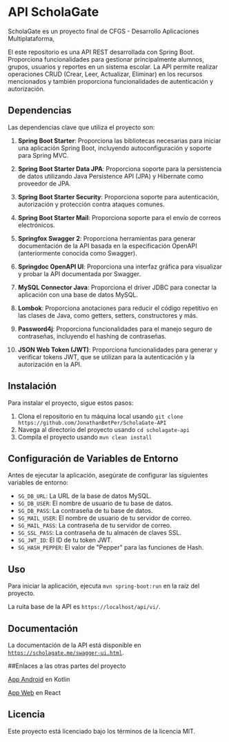 # API ScholaGate

ScholaGate es un proyecto final de CFGS - Desarrollo Aplicaciones Multiplataforma,

El este repositorio es una API REST desarrollada con Spring Boot. Proporciona funcionalidades para gestionar principalmente alumnos, grupos, usuarios y reportes en un sistema escolar. La API permite realizar operaciones CRUD (Crear, Leer, Actualizar, Eliminar) en los recursos mencionados y también proporciona funcionalidades de autenticación y autorización.


## Dependencias

Las dependencias clave que utiliza el proyecto son:

1. **Spring Boot Starter**: Proporciona las bibliotecas necesarias para iniciar una aplicación Spring Boot, incluyendo autoconfiguración y soporte para Spring MVC.

2. **Spring Boot Starter Data JPA**: Proporciona soporte para la persistencia de datos utilizando Java Persistence API (JPA) y Hibernate como proveedor de JPA.

3. **Spring Boot Starter Security**: Proporciona soporte para autenticación, autorización y protección contra ataques comunes.

4. **Spring Boot Starter Mail**: Proporciona soporte para el envío de correos electrónicos.

6. **Springfox Swagger 2**: Proporciona herramientas para generar documentación de la API basada en la especificación OpenAPI (anteriormente conocida como Swagger).

7. **Springdoc OpenAPI UI**: Proporciona una interfaz gráfica para visualizar y probar la API documentada por Swagger.

8. **MySQL Connector Java**: Proporciona el driver JDBC para conectar la aplicación con una base de datos MySQL.

9. **Lombok**: Proporciona anotaciones para reducir el código repetitivo en las clases de Java, como getters, setters, constructores y más.

10. **Password4j**: Proporciona funcionalidades para el manejo seguro de contraseñas, incluyendo el hashing de contraseñas.

11. **JSON Web Token (JWT)**: Proporciona funcionalidades para generar y verificar tokens JWT, que se utilizan para la autenticación y la autorización en la API.


## Instalación

Para instalar el proyecto, sigue estos pasos:

1. Clona el repositorio en tu máquina local usando `git clone https://github.com/JonathanBetPer/ScholaGate-API`
2. Navega al directorio del proyecto usando `cd scholagate-api`
3. Compila el proyecto usando `mvn clean install`


## Configuración de Variables de Entorno

Antes de ejecutar la aplicación, asegúrate de configurar las siguientes variables de entorno:

- `SG_DB_URL`: La URL de la base de datos MySQL.
- `SG_DB_USER`: El nombre de usuario de tu base de datos.
- `SG_DB_PASS`: La contraseña de tu base de datos.
- `SG_MAIL_USER`: El nombre de usuario de tu servidor de correo.
- `SG_MAIL_PASS`: La contraseña de tu servidor de correo.
- `SG_SSL_PASS`: La contraseña de tu almacén de claves SSL.
- `SG_JWT_ID`: El ID de tu token JWT.
- `SG_HASH_PEPPER`: El valor de "Pepper" para las funciones de Hash.


## Uso

Para iniciar la aplicación, ejecuta `mvn spring-boot:run` en la raíz del proyecto.

La ruita base de la API es `https://localhost/api/vi/`.


## Documentación

La documentación de la API está disponible en [`https://scholagate.me/swagger-ui.html`](https://scholagate.me/swagger-ui.html).


##Enlaces a las otras partes del proyecto

[App Android](https://github.com/JonathanBetPer/ScholaGate-AppAndroid) en Kotlin

[App Web](https://github.com/carlosaldea3/ScholaGate-AppWeb) en React


## Licencia

Este proyecto está licenciado bajo los términos de la licencia MIT.
